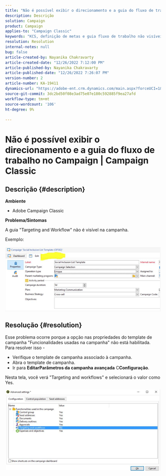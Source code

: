 ```yaml
---
title: "Não é possível exibir o direcionamento e a guia do fluxo de trabalho no Campaign | Campaign Classic"
description: Descrição
solution: Campaign
product: Campaign
applies-to: "Campaign Classic"
keywords: "KCS, definição de metas e guia fluxo de trabalho não visíveis"
resolution: Resolution
internal-notes: null
bug: false
article-created-by: Nayanika Chakravarty
article-created-date: "12/26/2022 7:12:00 PM"
article-published-by: Nayanika Chakravarty
article-published-date: "12/26/2022 7:26:07 PM"
version-number: 2
article-number: KA-19411
dynamics-url: "https://adobe-ent.crm.dynamics.com/main.aspx?forceUCI=1&pagetype=entityrecord&etn=knowledgearticle&id=fbde4e26-5185-ed11-81ac-6045bd006b4b"
source-git-commit: 3dc2bd50f08e3ad75e07e180c592885f9ea27afd
workflow-type: tm+mt
source-wordcount: '106'
ht-degree: 9%

---
```


# Não é possível exibir o direcionamento e a guia do fluxo de trabalho no Campaign | Campaign Classic

## Descrição {#description}


<b>Ambiente</b>

- Adobe Campaign Classic

<b>Problema/Sintomas</b>

A guia &quot;Targeting and Workflow&quot; não é visível na campanha.

Exemplo:
<br><br>![](assets/___fcde4e26-5185-ed11-81ac-6045bd006b4b___.png)<br>

## Resolução {#resolution}


Esse problema ocorre porque a opção nas propriedades do template de campanha &quot;Funcionalidades usadas na campanha&quot; não está habilitada. Para resolver isso -

- Verifique o template de campanha associado à campanha.
- Abra o template de campanha.
- Ir para <b>Editar</b><b>Parâmetros da campanha avançada</b>  C<b>Configuração</b>.


Nesta tela, você verá &quot;Targeting and workflows&quot; e selecionará o valor como Yes.

![](assets/f184a935-4ace-ec11-a7b5-00224809c196.png)
